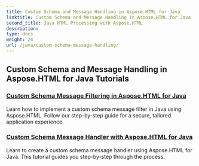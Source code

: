 ```yaml
---
title: Custom Schema and Message Handling in Aspose.HTML for Java
linktitle: Custom Schema and Message Handling in Aspose.HTML for Java
second_title: Java HTML Processing with Aspose.HTML
description: 
type: docs
weight: 24
url: /java/custom-schema-message-handling/
---
```


## Custom Schema and Message Handling in Aspose.HTML for Java Tutorials
### [Custom Schema Message Filtering in Aspose.HTML for Java](./custom-schema-message-filter/)
Learn how to implement a custom schema message filter in Java using Aspose.HTML. Follow our step-by-step guide for a secure, tailored application experience.
### [Custom Schema Message Handler with Aspose.HTML for Java](./custom-schema-message-handler/)
Learn to create a custom schema message handler using Aspose.HTML for Java. This tutorial guides you step-by-step through the process.